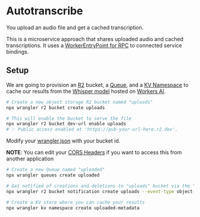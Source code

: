# Autotranscribe

You upload an audio file and get a cached transcription.

This is a microservice approach that shares uploaded audio and cached transcriptions. It uses a [WorkerEntryPoint for RPC](https://developers.cloudflare.com/workers/runtime-apis/bindings/service-bindings/rpc/) to connected service bindings.

## Setup

We are going to provision an [R2](https://developers.cloudflare.com/r2) bucket, a [Queue](https://developers.cloudflare.com/queues), and a [KV Namespace](https://developers.cloudflare.com/kv) to cache our results from the [Whisper model](https://developers.cloudflare.com/workers-ai/models/whisper-large-v3-turbo/) hosted on [Workers AI](https://developers.cloudflare.com/workers-ai).

```bash
# Create a new object storage R2 bucket named "uploads"
npx wrangler r2 bucket create uploads
```

```bash
# This will enable the bucket to serve the file
npx wrangler r2 bucket dev-url enable uploads
# ✨ Public access enabled at 'https://pub-your-url-here.r2.dev'.
```

Modify your [wrangler.json](./wrangler.json) with your bucket id.

**NOTE**: You can edit your [CORS Headers](https://developers.cloudflare.com/r2/buckets/cors/) if you want to access this from another application

```bash
# Create a new Queue named "uploaded"
npx wrangler queues create uploaded
```

```bash
# Get notified of creations and deletions to "uploads" bucket via the "uploaded" Queue
npx wrangler r2 bucket notification create uploads --event-type object-create --event-type object-delete --queue uploaded
```

```bash
# Create a KV store where you can cache your results
npx wrangler kv namespace create uploaded-metadata
```
